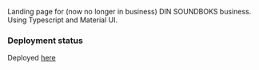 Landing page for (now no longer in business) DIN SOUNDBOKS business. Using Typescript and Material UI.

### Deployment status
Deployed [here](https://wonderful-bonbon-4d29b2.netlify.app)
